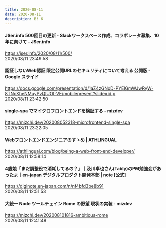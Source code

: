 ```yaml
---
title: 2020-08-11
date: 2020-08-11
description: B! 6
---
```


#### JSer.info 500回目の更新 - Slackワークスペース作成、コラボレータ募集、10年に向けて - JSer.info
https://jser.info/2020/08/11/500/<br>
2020/08/11 23:49:58<br>


#### 認証しないWeb認証 限定公開URLのセキュリティについて考える 公開版 - Google スライド
https://docs.google.com/presentation/d/1aZ4zGNoD-PYElGmWJwRyW-8TNcXheNMuyPvQIUOt-VE/mobilepresent?slide=id.p<br>
2020/08/11 23:42:50<br>


#### single-spa でマイクロフロントエンドを検証する - mizdev
https://mizchi.dev/202008052318-microfrontend-single-spa<br>
2020/08/11 23:22:05<br>


#### Webフロントエンドエンジニアのすゝめ | ATHLINGUAL
https://athlingual.com/blog/being-a-web-front-end-developer/<br>
2020/08/11 12:58:14<br>


#### 4歳娘「まだ調整役で消耗してるの？」｜及川卓也さん(Tably)のPM勉強会があったよ｜en-japan デジタルプロダクト開発本部 | note [公式]
https://diginote.en-japan.com/n/nf4bfd3be8b91<br>
2020/08/11 12:51:53<br>


#### 大統一 Node ツールチェイン Rome の野望 現状の実装 - mizdev
https://mizchi.dev/202008101816-ambitious-rome<br>
2020/08/11 12:41:48<br>


